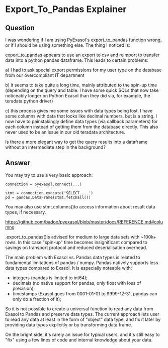 # Export_To_Pandas Explainer

## Question
I was wondering if I am using PyExasol's export_to_pandas function wrong, or if I should be using something else. The thing I noticed is:

export_to_pandas appears to use an export to csv and reimport to transfer data into a python pandas dataframe. This leads to certain problems:

a) I had to ask special export permissions for my user type on the database from our overcompliant IT department

b) it seems to take quite a long time, mainly attributed to the spin-up time (depending on the query and table. I have some quick SQLs that now take noticeably longer on Python Exasol than they did via, for example, the teradata python driver)

c) this process gives me some issues with data types being lost. I have some columns with data that looks like decimal numbers, but is a string. I now have to painstakingly define data types (via callback parameters) for each column instead of getting them from the database directly. This also never used to be an issue in our old teradata architecture.

Is there a more elegant way to get the query results into a dataframe without an intermediate step in the background?

## Answer
You may try to use a very basic approach:
```
connection = pyexasol.connect(...)  

stmt = connection.execute('SELECT ...')  
pd = pandas.DataFrame(stmt.fetchall())
```

 

You may also use stmt.columns()to access information about result data types, if necessary.

https://github.com/badoo/pyexasol/blob/master/docs/REFERENCE.md#columns

.export_to_pandas()is advised for medium to large data sets with ~100k+ rows. In this case "spin-up" time becomes insignificant compared to savings on transport protocol and reduced deserialisation overhead.

 

The main problem with Exasol vs. Pandas data types is related to fundamental limitations of pandas / numpy. Pandas natively supports less data types compared to Exasol. It is especially noteable with:

- integers (pandas is limited to int64);
- decimals (no native support for pandas, only float with loss of precision);
- timestamps (Exasol goes from 0001-01-01 to 9999-12-31, pandas can only do a fraction of it);

 

So it is not possible to create a universal function to read any data from Exasol to Pandas and preserve data types. The current approach lets user to read any data at least in the form of "object" data type, and fix it later by providing data types explicitly or by transforming data frame.

On the bright side, it's rarely an issue for typical users, and it's still easy to "fix" using a few lines of code and internal knowledge about your data.